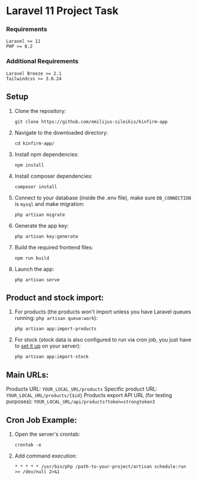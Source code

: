 # Laravel 11 Project Task

### Requirements
    Laravel >= 11
    PHP >= 8.2

### Additional Requirements
    Laravel Breeze >= 2.1
    Tailwindcss >= 3.0.24

## Setup

1. Clone the repository:
    ```
    git clone https://github.com/emilijus-sileikis/kinfirm-app
    ```
2. Navigate to the downloaded directory:
    ```
    cd kinfirm-app/
    ```
3. Install npm dependencies:
    ```
    npm install
    ```
4. Install composer dependencies:
    ```
    composer install
    ```
5. Connect to your database (inside the .env file), make sure ```DB_CONNECTION``` is ```mysql``` and make migration:
    ```
    php artisan migrate
    ```
6. Generate the app key:
    ```
    php artisan key:generate
    ```
7. Build the required frontend files:
    ```
    npm run build
    ```
8. Launch the app:
    ```
    php artisan serve
    ```
    
## Product and stock import:

1. For products (the products won't import unless you have Laravel queues running: ```php artisan queue:work```):
    ```
    php artisan app:import-products
    ```
2. For stock (stock data is also configured to run via cron job, you just have to [set it up](#cron-job-example) on your server):
    ```
    php artisan app:import-stock
    ```

## Main URLs:

Products URL:
    ```
    YOUR_LOCAL_URL/products
    ```
Specific product URL:
    ```
    YOUR_LOCAL_URL/products/{$id}
    ```
Products export API URL (for testing purposes):
    ```
    YOUR_LOCAL_URL/api/products?token=strongtoken3
    ```

## Cron Job Example:

1. Open the server's crontab:
   ```
   crontab -e
   ```
2. Add command execution:
   ```
   * * * * * /usr/bin/php /path-to-your-project/artisan schedule:run >> /dev/null 2>&1
   ```
